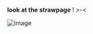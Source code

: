 <!---
TheExplosiveSystem/TheExplosiveSystem is a ✨ special ✨ repository because its `README.md` (this file) appears on your GitHub profile.
You can click the Preview link to take a look at your changes.
--->
**look at the strawpage** ! >-<


![image](https://github.com/user-attachments/assets/a9f1a920-a825-41da-bc14-5bdb4176264b)
